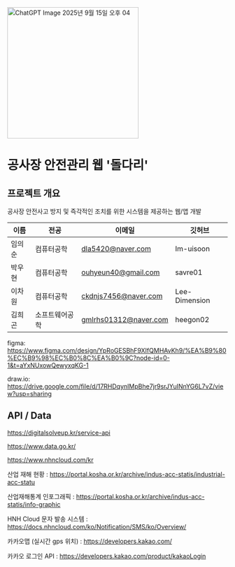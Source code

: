 <img width="300" height="auto" alt="ChatGPT Image 2025년 9월 15일 오후 04" src="https://github.com/user-attachments/assets/21703a3a-3db3-4406-85fd-4fc81bf9e6b3" />

# 공사장 안전관리 웹 '돌다리'

## 프로젝트 개요
공사장 안전사고 방지 및 즉각적인 조치를 위한 시스템을 제공하는 웹/앱 개발

| 이름 | 전공 | 이메일 | 깃허브 |
| --- | --- | --- | --- |
| 임의순 | 컴퓨터공학 | dla5420@naver.com | Im-uisoon |
| 박우현 | 컴퓨터공학 | ouhyeun40@gmail.com | savre01 |
| 이차원 | 컴퓨터공학 | ckdnjs7456@naver.com | Lee-Dimension |
| 김희곤 | 소프트웨어공학 | gmlrhs01312@naver.com | heegon02 |

figma:
https://www.figma.com/design/YpRoGESBhF9XIfQMHAvKh9/%EA%B9%80%EC%B9%98%EC%B0%8C%EA%B0%9C?node-id=0-1&t=aYxNUxowQewyxqKG-1

draw.io:
https://drive.google.com/file/d/17RHDqynIMpBhe7jr9srJYuINnYG6L7vZ/view?usp=sharing

## API / Data

 https://digitalsolveup.kr/service-api

https://www.data.go.kr/

https://www.nhncloud.com/kr

산업 재해 현황 : https://portal.kosha.or.kr/archive/indus-acc-statis/industrial-acc-statu

산업재해통계 인포그래픽 : https://portal.kosha.or.kr/archive/indus-acc-statis/info-graphic

HNH Cloud 문자 발송 시스템 : https://docs.nhncloud.com/ko/Notification/SMS/ko/Overview/

카카오맵 (실시간 gps 위치) : https://developers.kakao.com/

카카오 로그인 API : https://developers.kakao.com/product/kakaoLogin

